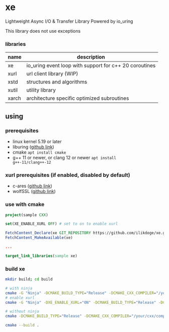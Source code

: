# xe

Lightweight Async I/O & Transfer Library Powered by io_uring

This library does not use exceptions

### libraries

| name      | description                                               |
| --------- | ----------------------------------------------------------|
| xe        | io_uring event loop with support for c++ 20 coroutines    |
| xurl      | url client library (WIP)                                  |
| xstd      | structures and algorithms                                 |
| xutil     | utility library                                           |
| xarch     | architecture specific optimized subroutines               |

## using

### prerequisites
- linux kernel 5.19 or later
- liburing ([github link](https://github.com/axboe/liburing))
- cmake <code>apt install cmake</code>
- g++ 11 or newer, or clang 12 or newer <code>apt install g++-11/clang++-12</code>

### xurl prerequisites (if enabled, disabled by default)
- c-ares ([github link](https://github.com/c-ares/c-ares))
- wolfSSL ([github link](https://github.com/wolfSSL/wolfssl))

### use with cmake
```cmake
project(sample CXX)

set(XE_ENABLE_XURL OFF) # set to on to enable xurl

FetchContent_Declare(xe GIT_REPOSITORY https://github.com/ilikdoge/xe.git GIT_TAG master)
FetchContent_MakeAvailable(xe)

...

target_link_libraries(sample xe)
```

### build xe
```bash
mkdir build; cd build

# with ninja
cmake -G "Ninja" -DCMAKE_BUILD_TYPE="Release" -DCMAKE_CXX_COMPILER="/your/cxx/compiler" ..
# enable xurl
cmake -G "Ninja" -DXE_ENABLE_XURL="ON" -DCMAKE_BUILD_TYPE="Release" -DCMAKE_CXX_COMPILER="/your/cxx/compiler" ..

# without ninja
cmake -DCMAKE_BUILD_TYPE="Release" -DCMAKE_CXX_COMPILER="/your/cxx/compiler" ..

cmake --build .
```